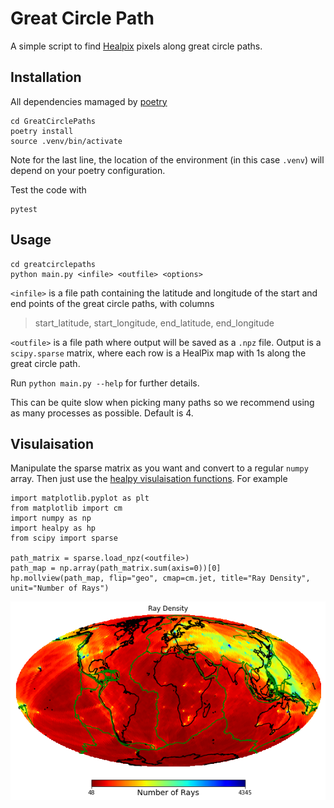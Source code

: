 # Great Circle Path
A simple script to find [Healpix](https://healpy.readthedocs.io/en/latest/index.html) pixels along great circle paths.

## Installation
All dependencies mamaged by [poetry](https://python-poetry.org/)
```
cd GreatCirclePaths
poetry install
source .venv/bin/activate
```
Note for the last line, the location of the environment (in this case `.venv`) will depend on your poetry configuration.

Test the code with
```
pytest
```

## Usage
```
cd greatcirclepaths
python main.py <infile> <outfile> <options>
```
`<infile>` is a file path containing the latitude and longitude of the start and end points of the great circle paths, with columns 
> start_latitude,  start_longitude, end_latitude, end_longitude 

`<outfile>` is a file path where output will be saved as a `.npz` file.  Output is a `scipy.sparse` matrix, where each row is a HealPix map with 1s along the great circle path.

Run `python main.py --help` for further details.

This can be quite slow when picking many paths so we recommend using as many processes as possible.  Default is 4.

## Visulaisation
Manipulate the sparse matrix as you want and convert to a regular `numpy` array.  Then just use the [healpy visulaisation functions](https://healpy.readthedocs.io/en/latest/healpy_visu.html). For example
```
import matplotlib.pyplot as plt
from matplotlib import cm
import numpy as np
import healpy as hp
from scipy import sparse

path_matrix = sparse.load_npz(<outfile>)
path_map = np.array(path_matrix.sum(axis=0))[0]
hp.mollview(path_map, flip="geo", cmap=cm.jet, title="Ray Density", unit="Number of Rays")
```

![Alt text](example.png)
